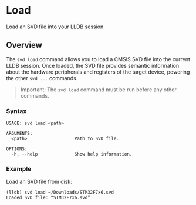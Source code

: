 # Load

Load an SVD file into your LLDB session.

## Overview

The `svd load` command allows you to load a CMSIS SVD file into the current LLDB session. Once loaded, the SVD file provides semantic information about the hardware peripherals and registers of the target device, powering the other `svd ...` commands.

> Important: The `svd load` command must be run before any other commands.

### Syntax

```console
USAGE: svd load <path>

ARGUMENTS:
  <path>                  Path to SVD file.

OPTIONS:
  -h, --help              Show help information.
```

### Example

Load an SVD file from disk:

```console
(lldb) svd load ~/Downloads/STM32F7x6.svd
Loaded SVD file: “STM32F7x6.svd”
```
